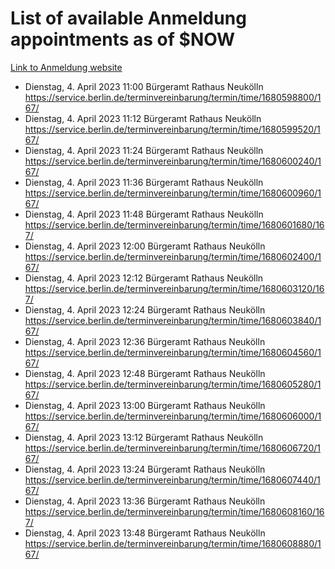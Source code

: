 # List of available Anmeldung appointments as of $NOW
[Link to Anmeldung website](https://service.berlin.de/terminvereinbarung/termin/tag.php?termin=1&anliegen[]=120686&dienstleisterlist=122210,122217,327316,122219,327312,122227,327314,122231,327346,122243,327348,122254,122252,329742,122260,329745,122262,329748,122271,327278,122273,327274,122277,327276,330436,122280,327294,122282,327290,122284,327292,122291,327270,122285,327266,122286,327264,122296,327268,150230,329760,122297,327286,122294,327284,122312,329763,122314,329775,122304,327330,122311,327334,122309,327332,317869,122281,327352,122279,329772,122283,122276,327324,122274,327326,122267,329766,122246,327318,122251,327320,122257,327322,122208,327298,122226,327300&herkunft=http%3A%2F%2Fservice.berlin.de%2Fdienstleistung%2F120686%2F)
- Dienstag, 4. April 2023 11:00 Bürgeramt Rathaus Neukölln https://service.berlin.de/terminvereinbarung/termin/time/1680598800/167/
- Dienstag, 4. April 2023 11:12 Bürgeramt Rathaus Neukölln https://service.berlin.de/terminvereinbarung/termin/time/1680599520/167/
- Dienstag, 4. April 2023 11:24 Bürgeramt Rathaus Neukölln https://service.berlin.de/terminvereinbarung/termin/time/1680600240/167/
- Dienstag, 4. April 2023 11:36 Bürgeramt Rathaus Neukölln https://service.berlin.de/terminvereinbarung/termin/time/1680600960/167/
- Dienstag, 4. April 2023 11:48 Bürgeramt Rathaus Neukölln https://service.berlin.de/terminvereinbarung/termin/time/1680601680/167/
- Dienstag, 4. April 2023 12:00 Bürgeramt Rathaus Neukölln https://service.berlin.de/terminvereinbarung/termin/time/1680602400/167/
- Dienstag, 4. April 2023 12:12 Bürgeramt Rathaus Neukölln https://service.berlin.de/terminvereinbarung/termin/time/1680603120/167/
- Dienstag, 4. April 2023 12:24 Bürgeramt Rathaus Neukölln https://service.berlin.de/terminvereinbarung/termin/time/1680603840/167/
- Dienstag, 4. April 2023 12:36 Bürgeramt Rathaus Neukölln https://service.berlin.de/terminvereinbarung/termin/time/1680604560/167/
- Dienstag, 4. April 2023 12:48 Bürgeramt Rathaus Neukölln https://service.berlin.de/terminvereinbarung/termin/time/1680605280/167/
- Dienstag, 4. April 2023 13:00 Bürgeramt Rathaus Neukölln https://service.berlin.de/terminvereinbarung/termin/time/1680606000/167/
- Dienstag, 4. April 2023 13:12 Bürgeramt Rathaus Neukölln https://service.berlin.de/terminvereinbarung/termin/time/1680606720/167/
- Dienstag, 4. April 2023 13:24 Bürgeramt Rathaus Neukölln https://service.berlin.de/terminvereinbarung/termin/time/1680607440/167/
- Dienstag, 4. April 2023 13:36 Bürgeramt Rathaus Neukölln https://service.berlin.de/terminvereinbarung/termin/time/1680608160/167/
- Dienstag, 4. April 2023 13:48 Bürgeramt Rathaus Neukölln https://service.berlin.de/terminvereinbarung/termin/time/1680608880/167/
